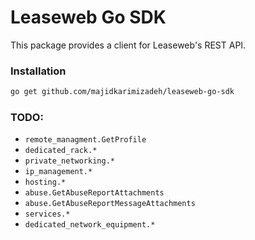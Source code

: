 # Leaseweb Go SDK

This package provides a client for Leaseweb's REST API.

### Installation

```bash
go get github.com/majidkarimizadeh/leaseweb-go-sdk
```

### TODO:
- `remote_managment.GetProfile`
- `dedicated_rack.*`
- `private_networking.*`
- `ip_management.*`
- `hosting.*`
- `abuse.GetAbuseReportAttachments`
- `abuse.GetAbuseReportMessageAttachments`
- `services.*`
- `dedicated_network_equipment.*`
